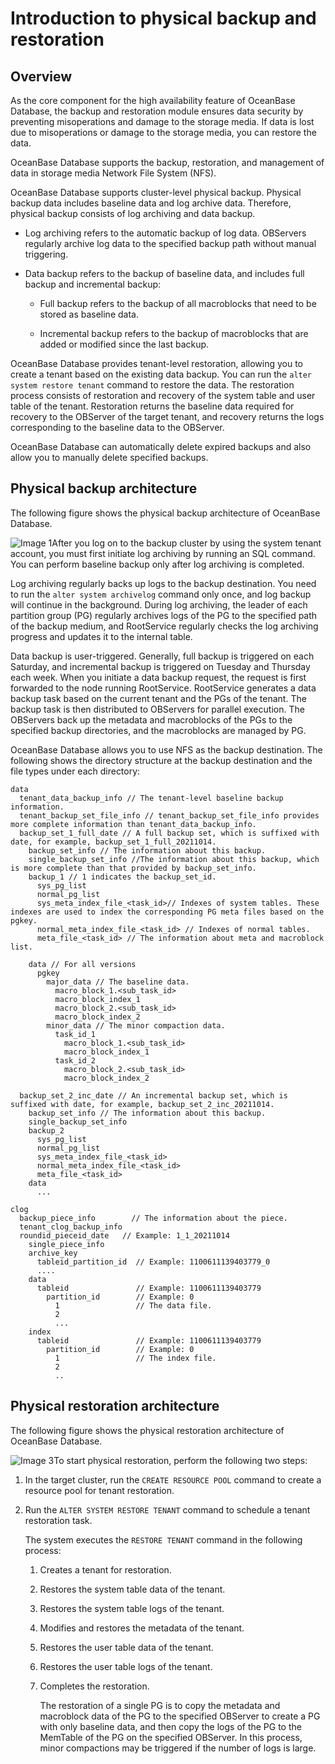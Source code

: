 Introduction to physical backup and restoration 
====================================================================



Overview 
-----------------------------

As the core component for the high availability feature of OceanBase Database, the backup and restoration module ensures data security by preventing misoperations and damage to the storage media. If data is lost due to misoperations or damage to the storage media, you can restore the data. 

OceanBase Database supports the backup, restoration, and management of data in storage media Network File System (NFS). 

OceanBase Database supports cluster-level physical backup. Physical backup data includes baseline data and log archive data. Therefore, physical backup consists of log archiving and data backup.


* Log archiving refers to the automatic backup of log data. OBServers regularly archive log data to the specified backup path without manual triggering.

  

* Data backup refers to the backup of baseline data, and includes full backup and incremental backup:

  * Full backup refers to the backup of all macroblocks that need to be stored as baseline data.

    
  
  * Incremental backup refers to the backup of macroblocks that are added or modified since the last backup.

    
  

  




OceanBase Database provides tenant-level restoration, allowing you to create a tenant based on the existing data backup. You can run the `alter system restore tenant` command to restore the data. The restoration process consists of restoration and recovery of the system table and user table of the tenant. Restoration returns the baseline data required for recovery to the OBServer of the target tenant, and recovery returns the logs corresponding to the baseline data to the OBServer. 

OceanBase Database can automatically delete expired backups and also allow you to manually delete specified backups.

Physical backup architecture 
-------------------------------------------------

The following figure shows the physical backup architecture of OceanBase Database. 

![Image 1](https://help-static-aliyun-doc.aliyuncs.com/assets/img/en-US/3660500461/p371722.png)After you log on to the backup cluster by using the system tenant account, you must first initiate log archiving by running an SQL command. You can perform baseline backup only after log archiving is completed. 

Log archiving regularly backs up logs to the backup destination. You need to run the `alter system archivelog` command only once, and log backup will continue in the background. During log archiving, the leader of each partition group (PG) regularly archives logs of the PG to the specified path of the backup medium, and RootService regularly checks the log archiving progress and updates it to the internal table. 

Data backup is user-triggered. Generally, full backup is triggered on each Saturday, and incremental backup is triggered on Tuesday and Thursday each week. When you initiate a data backup request, the request is first forwarded to the node running RootService. RootService generates a data backup task based on the current tenant and the PGs of the tenant. The backup task is then distributed to OBServers for parallel execution. The OBServers back up the metadata and macroblocks of the PGs to the specified backup directories, and the macroblocks are managed by PG. 
 
OceanBase Database allows you to use NFS as the backup destination. The following shows the directory structure at the backup destination and the file types under each directory: 

```unknow
data
  tenant_data_backup_info // The tenant-level baseline backup information.
  tenant_backup_set_file_info // tenant_backup_set_file_info provides more complete information than tenant_data_backup_info.
  backup_set_1_full_date // A full backup set, which is suffixed with date, for example, backup_set_1_full_20211014.
    backup_set_info // The information about this backup.
    single_backup_set_info //The information about this backup, which is more complete than that provided by backup_set_info.
    backup_1 // 1 indicates the backup_set_id.
      sys_pg_list
      normal_pg_list
      sys_meta_index_file_<task_id>// Indexes of system tables. These indexes are used to index the corresponding PG meta files based on the pgkey.
      normal_meta_index_file_<task_id> // Indexes of normal tables.
      meta_file_<task_id> // The information about meta and macroblock list.
    
    data // For all versions
      pgkey
        major_data // The baseline data.
          macro_block_1.<sub_task_id>   
          macro_block_index_1
          macro_block_2.<sub_task_id>
          macro_block_index_2
        minor_data // The minor compaction data.
          task_id_1
            macro_block_1.<sub_task_id>
            macro_block_index_1
          task_id_2
            macro_block_2.<sub_task_id>
            macro_block_index_2
          
  backup_set_2_inc_date // An incremental backup set, which is suffixed with date, for example, backup_set_2_inc_20211014.
    backup_set_info // The information about this backup.
    single_backup_set_info 
    backup_2
      sys_pg_list
      normal_pg_list
      sys_meta_index_file_<task_id>
      normal_meta_index_file_<task_id>
      meta_file_<task_id>
    data
      ...
    
clog
  backup_piece_info        // The information about the piece.
  tenant_clog_backup_info 
  roundid_pieceid_date   // Example: 1_1_20211014 
    single_piece_info    
    archive_key
      tableid_partition_id  // Example: 1100611139403779_0
      ....
    data
      tableid               // Example: 1100611139403779
        partition_id        // Example: 0
          1                 // The data file.
          2             
          ...
    index 
      tableid               // Example: 1100611139403779
        partition_id        // Example: 0
          1                 // The index file.
          2          
          ..
```



Physical restoration architecture 
------------------------------------------------------

The following figure shows the physical restoration architecture of OceanBase Database. 

![Image 3](https://help-static-aliyun-doc.aliyuncs.com/assets/img/en-US/3660500461/p371729.png)To start physical restoration, perform the following two steps:

1. In the target cluster, run the `CREATE RESOURCE POOL` command to create a resource pool for tenant restoration.

   

2. Run the `ALTER SYSTEM RESTORE TENANT` command to schedule a tenant restoration task. 

   The system executes the `RESTORE TENANT` command in the following process:
   1. Creates a tenant for restoration.

      
   
   2. Restores the system table data of the tenant.

      
   
   3. Restores the system table logs of the tenant.

      
   
   4. Modifies and restores the metadata of the tenant.

      
   
   5. Restores the user table data of the tenant.

      
   
   6. Restores the user table logs of the tenant.

      
   
   7. Completes the restoration. 

      The restoration of a single PG is to copy the metadata and macroblock data of the PG to the specified OBServer to create a PG with only baseline data, and then copy the logs of the PG to the MemTable of the PG on the specified OBServer. In this process, minor compactions may be triggered if the number of logs is large.
      
   

   



